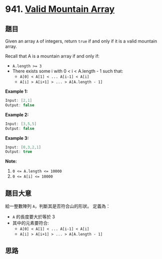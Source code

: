 # 941. [Valid Mountain Array](https://leetcode.com/problems/valid-mountain-array/)

## 題目

Given an array `A` of integers, return `true` if and only if it is a valid mountain array.

Recall that A is a mountain array if and only if:

* `A.length >= 3`
* There exists some i with 0 < i < A.length - 1 such that:
  * `A[0] < A[1] < ... A[i-1] < A[i]`
  * `A[i] > A[i+1] > ... > A[A.length - 1]`

**Example 1:**

```c
Input: [2,1]
Output: false
```

**Example 2:**

```c
Input: [3,5,5]
Output: false
```

**Example 3:**

```c
Input: [0,3,2,1]
Output: true
```

**Note:**

1. `0 <= A.length <= 10000`
2. `0 <= A[i] <= 10000`

## 題目大意

給一整數陣列 `A`，判斷其是否符合山的形狀。
定義為：

* `A` 的長度要大於等於 3
* 其中的元素要符合:
  * `A[0] < A[1] < ... A[i-1] < A[i]`
  * `A[i] > A[i+1] > ... > A[A.length - 1]`

## 思路


